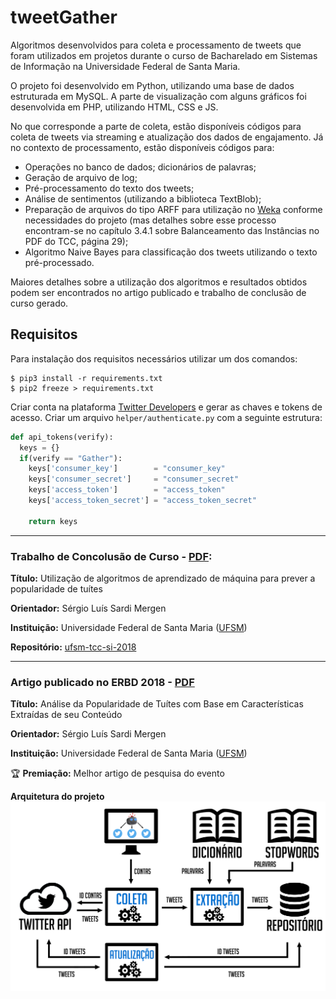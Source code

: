 # tweetGather

Algoritmos desenvolvidos para coleta e processamento de tweets que foram utilizados em projetos durante o curso de Bacharelado em Sistemas de Informação na Universidade Federal de Santa Maria.

O projeto foi desenvolvido em Python, utilizando uma base de dados estruturada em MySQL. A parte de visualização com alguns gráficos foi desenvolvida em PHP, utilizando HTML, CSS e JS.

No que corresponde a parte de coleta, estão disponíveis códigos para coleta de tweets via streaming e atualização dos dados de engajamento. Já no contexto de processamento, estão disponíveis códigos para: 

* Operações no banco de dados; dicionários de palavras;
* Geração de arquivo de log; 
* Pré-processamento do texto dos tweets; 
* Análise de sentimentos (utilizando a biblioteca TextBlob); 
* Preparação de arquivos do tipo ARFF para utilização no [Weka](https://www.cs.waikato.ac.nz/ml/weka/) conforme necessidades do projeto (mas detalhes sobre esse processo encontram-se no capítulo 3.4.1 sobre Balanceamento das Instâncias no PDF do TCC, página 29);
* Algoritmo Naive Bayes para classificação dos tweets utilizando o texto pré-processado.

Maiores detalhes sobre a utilização dos algoritmos e resultados obtidos podem ser encontrados no artigo publicado e trabalho de conclusão de curso gerado.

## Requisitos

Para instalação dos requisitos necessários utilizar um dos comandos:

```
$ pip3 install -r requirements.txt
$ pip2 freeze > requirements.txt
```

Criar conta na plataforma [Twitter Developers](https://developer.twitter.com/en.html) e gerar as chaves e tokens de acesso. Criar um arquivo ```helper/authenticate.py``` com a seguinte estrutura:

```python
def api_tokens(verify):
  keys = {}
  if(verify == "Gather"):
    keys['consumer_key'] 		= "consumer_key"
    keys['consumer_secret'] 	= "consumer_secret"
    keys['access_token'] 		= "access_token"
    keys['access_token_secret'] = "access_token_secret"

    return keys
```

---
### Trabalho de Concolusão de Curso - [PDF](https://github.com/lucaslioli/ufsm-tcc-si-2018/raw/master/tcc-lucas.pdf):
**Título:** Utilização de algoritmos de aprendizado de máquina para prever a popularidade de tuítes

**Orientador:** Sérgio Luís Sardi Mergen

**Instituição:** Universidade Federal de Santa Maria ([UFSM](http://ufsm.br))

**Repositório:** [ufsm-tcc-si-2018](https://github.com/lucaslioli/ufsm-tcc-si-2018)

---
### Artigo publicado no ERBD 2018 - [PDF](http://erbd2018.c3.furg.br/downloads/180198_1.pdf)
**Título:** Análise da Popularidade de Tuítes com Base em Características Extraídas de seu Conteúdo

**Orientador:** Sérgio Luís Sardi Mergen

**Instituição:** Universidade Federal de Santa Maria ([UFSM](http://ufsm.br))

🏆 **Premiação:** Melhor artigo de pesquisa do evento

**Arquitetura do projeto**
![IMG](https://raw.githubusercontent.com/lucaslioli/tweetGather/master/display/assets/arquitetura.png)
